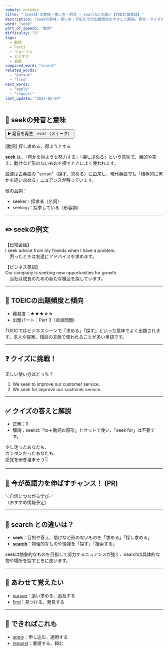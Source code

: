 ```yaml
---
robots: noindex
title: "【seek】の意味・使い方・例文 ― searchとの違い【TOEIC英単語】"
description: "seekの意味・使い方・TOEICでの出題傾向をやさしく解説。例文・クイズ付きでsearchとの違いもわかりやすく学べます。"
word: "seek"
part_of_speech: "動詞"
difficulty: "3"
tags:
  - 動詞
  - Part3
  - フォーマル
  - ビジネス
  - 会議
compared_word: "search"
related_words:
  - "pursue"
  - "find"
next_words:
  - "apply"
  - "request"
last_update: "2025-05-04"
---
```


## 🔰 seekの発音と意味

<button class="play-audio" onclick="playTTS('seek')">
  <span class="play-audio-main">
    ▶️ 発音を再生　/siːk/
  </span>
  <span class="play-audio-sub">
    （スィーク）
  </span>
</button>

[動詞] 探し求める、得ようとする

**seek** は、「何かを得ようと努力する」「探し求める」という意味で、目的や答え、助けなど形のないものを探すときによく使われます。

語源は古英語の "sēcan"（探す、求める）に由来し、現代英語でも「積極的に何かを追い求める」ニュアンスが残っています。

他の品詞：  
- seeker：探求者（名詞）
- seeking：探求している（形容詞）

---

## ✏️ seekの例文

【日常会話】  
I seek advice from my friends when I have a problem.  
　困ったときは友達にアドバイスを求めます。

【ビジネス英語】  
Our company is seeking new opportunities for growth.  
　当社は成長のための新たな機会を探しています。

---

## 🎯 TOEICの出題頻度と傾向

- 難易度：★★★☆☆
- 出題パート：Part 3（会話問題）

TOEICではビジネスシーンで「求める」「探す」といった意味でよく出題されます。求人や提案、相談の文脈で使われることが多い単語です。

---

## ❓ クイズに挑戦！

正しい使い方はどっち？

1. We seek to improve our customer service.  
2. We seek for improve our customer service.

---

## ✅ クイズの答えと解説

- 正解：**1**
- 解説：seekは「to＋動詞の原形」とセットで使い、「seek for」は不要です。

少し迷ったあなたも、  
カンタンだったあなたも、  
感覚を研ぎ澄まそう👇️

---

## 🚀 今が英語力を伸ばすチャンス！ (PR)

<div class="info-center">
＼自信につながる学び／<br>  
（おすすめ情報予定）
</div>

---

## 🤔  search との違いは？

- **seek**：目的や答え、助けなど形のないものを「求める」「探し求める」
- **[search](/word/search)**：物理的なものや情報を「探す」「捜索する」

seekは抽象的なものを目指して努力するニュアンスが強く、searchは具体的な物や場所を探すときに使います。

---

## 🧩 あわせて覚えたい

- [pursue](/word/pursue)：追い求める、追及する
- [find](/word/find)：見つける、発見する

---

## 📖 できればこれも

- [apply](/word/apply)：申し込む、適用する
- [request](/word/request)：要請する、頼む

<!-- cvid: aid39_bid18 -->
